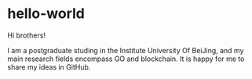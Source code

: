 # hello-world
Hi brothers!

I am a postgraduate studing in the Institute University Of BeiJing, and my main research fields encompass GO and blockchain.
It is happy for me to share my ideas in GitHub.
